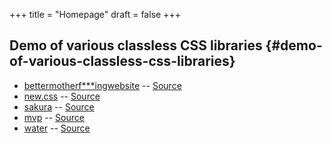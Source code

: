 +++
title = "Homepage"
draft = false
+++

## Demo of various classless CSS libraries {#demo-of-various-classless-css-libraries}

-   [bettermotherf\*\*\*ingwebsite](https://classless-bmfw--hugo-mwe.netlify.app/posts/classless-css-demo/) -- [Source](http://bettermotherfuckingwebsite.com/)
-   [new.css](https://classless-newcss--hugo-mwe.netlify.app/posts/classless-css-demo/) -- [Source](https://github.com/xz/new.css)
-   [sakura](https://classless-sakura--hugo-mwe.netlify.app/posts/classless-css-demo/) -- [Source](https://github.com/oxalorg/sakura)
-   [mvp](https://classless-mvp--hugo-mwe.netlify.app/posts/classless-css-demo/) -- [Source](https://github.com/andybrewer/mvp)
-   [water](https://classless-water--hugo-mwe.netlify.app/posts/classless-css-demo/) -- [Source](https://github.com/kognise/water.css)
